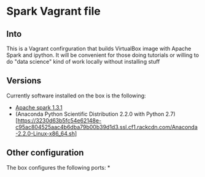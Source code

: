 # Spark Vagrant file

## Into
This is a Vagrant confirguration that builds VirtualBox image with Apache Spark and ipython.
It will be convenient for those doing tutorials or willing to do "data science" kind of work locally without installing stuff

## Versions

Currently software installed on the box is the following:

  * [Apache spark 1.3.1](http://d3kbcqa49mib13.cloudfront.net/spark-1.3.1-bin-hadoop2.4.tgz)
  * (Anaconda Python Scientific Distribution 2.2.0 with Python 2.7)[https://3230d63b5fc54e62148e-c95ac804525aac4b6dba79b00b39d1d3.ssl.cf1.rackcdn.com/Anaconda-2.2.0-Linux-x86_64.sh]
  
  ## Other configuration

The box configures the following ports:
   * 
